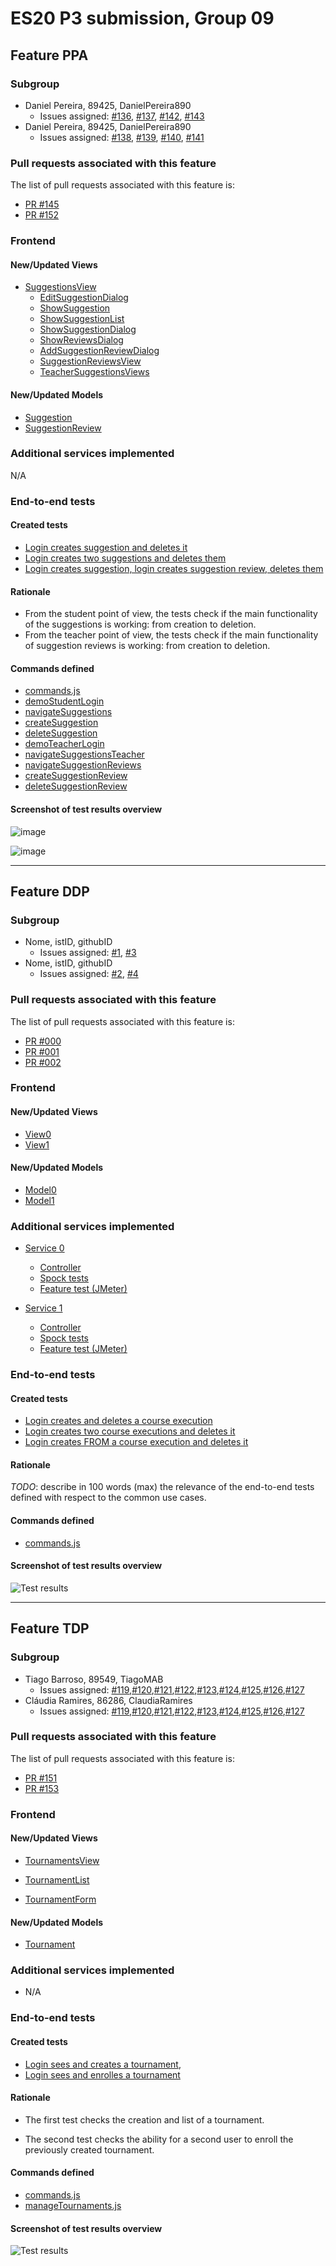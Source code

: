 # ES20 P3 submission, Group 09

## Feature PPA

### Subgroup

  - Daniel Pereira, 89425, DanielPereira890
    + Issues assigned: [#136](https://github.com/tecnico-softeng/es20al_09-project/issues/136), [#137](https://github.com/tecnico-softeng/es20al_09-project/issues/137), [#142](https://github.com/tecnico-softeng/es20al_09-project/issues/142), [#143](https://github.com/tecnico-softeng/es20al_09-project/issues/143)
  - Daniel Pereira, 89425, DanielPereira890
    + Issues assigned: [#138](https://github.com/tecnico-softeng/es20al_09-project/issues/138), [#139](https://github.com/tecnico-softeng/es20al_09-project/issues/139), [#140](https://github.com/tecnico-softeng/es20al_09-project/issues/140), [#141](https://github.com/tecnico-softeng/es20al_09-project/issues/141)

### Pull requests associated with this feature

The list of pull requests associated with this feature is:

 - [PR #145](https://github.com/tecnico-softeng/es20al_09-project/issues/145)
 - [PR #152](https://github.com/tecnico-softeng/es20al_09-project/pull/152)

### Frontend

#### New/Updated Views

- [SuggestionsView](https://github.com/tecnico-softeng/es20al_09-project/blob/develop/frontend/src/views/student/suggestions/SuggestionsView.vue)
  - [EditSuggestionDialog](https://github.com/tecnico-softeng/es20al_09-project/blob/develop/frontend/src/views/student/suggestions/EditSuggestionDialog.vue)
  - [ShowSuggestion](https://github.com/tecnico-softeng/es20al_09-project/blob/develop/frontend/src/views/student/suggestions/ShowSuggestion.vue)
  - [ShowSuggestionList](https://github.com/tecnico-softeng/es20al_09-project/blob/develop/frontend/src/views/student/suggestions/ShowSuggestionList.vue)
  - [ShowSuggestionDialog](https://github.com/tecnico-softeng/es20al_09-project/blob/develop/frontend/src/views/student/suggestions/ShowSuggestionDialog.vue)
  - [ShowReviewsDialog](https://github.com/tecnico-softeng/es20al_09-project/blob/develop/frontend/src/views/student/suggestions/ShowReviewsDialog.vue)
  - [AddSuggestionReviewDialog](https://github.com/tecnico-softeng/es20al_09-project/blob/develop/frontend/src/views/teacher/suggestions/AddSuggestionReviewDialog.vue)
  - [SuggestionReviewsView](https://github.com/tecnico-softeng/es20al_09-project/blob/develop/frontend/src/views/teacher/suggestions/SuggestionReviewsView.vue)
  - [TeacherSuggestionsViews](https://github.com/tecnico-softeng/es20al_09-project/blob/develop/frontend/src/views/teacher/suggestions/TeacherSuggestionsView.vue)

#### New/Updated Models

 - [Suggestion](https://github.com/tecnico-softeng/es20al_09-project/blob/develop/frontend/src/models/management/Suggestion.ts)
 - [SuggestionReview](https://github.com/tecnico-softeng/es20al_09-project/blob/develop/frontend/src/models/management/SuggestionReview.ts)

### Additional services implemented

N/A


### End-to-end tests

#### Created tests

- [Login creates suggestion and deletes it](https://github.com/tecnico-softeng/es20al_09-project/blob/develop/frontend/tests/e2e/specs/student/manageSuggestionsByStudent.js#L11)
- [Login creates two suggestions and deletes them](https://github.com/tecnico-softeng/es20al_09-project/blob/develop/frontend/tests/e2e/specs/student/manageSuggestionsByStudent.js#L34)
- [Login creates suggestion, login creates suggestion review, deletes them](https://github.com/tecnico-softeng/es20al_09-project/blob/develop/frontend/tests/e2e/specs/student/manageSuggestionReviews.js#L11)

#### Rationale

- From the student point of view, the tests check if the main functionality of the suggestions is working: from creation to deletion.
- From the teacher point of view, the tests check if the main functionality of suggestion reviews is working: from creation to deletion.
#### Commands defined

 - [commands.js](https://github.com/socialsoftware/quizzes-tutor/blob/master/frontend/tests/e2e/support/commands.js)
  - [demoStudentLogin](https://github.com/tecnico-softeng/es20al_09-project/blob/PpA/frontend/tests/e2e/support/commands.js#L75)
  - [navigateSuggestions](https://github.com/tecnico-softeng/es20al_09-project/blob/PpA/frontend/tests/e2e/support/commands.js#L80)
  - [createSuggestion](https://github.com/tecnico-softeng/es20al_09-project/blob/PpA/frontend/tests/e2e/support/commands.js#L84)
  - [deleteSuggestion](https://github.com/tecnico-softeng/es20al_09-project/blob/PpA/frontend/tests/e2e/support/commands.js#L104)
  - [demoTeacherLogin](https://github.com/tecnico-softeng/es20al_09-project/blob/PpA/frontend/tests/e2e/support/commands.js#L115)
  - [navigateSuggestionsTeacher](https://github.com/tecnico-softeng/es20al_09-project/blob/PpA/frontend/tests/e2e/support/commands.js#L120)
  - [navigateSuggestionReviews](https://github.com/tecnico-softeng/es20al_09-project/blob/PpA/frontend/tests/e2e/support/commands.js#L125)
  - [createSuggestionReview](https://github.com/tecnico-softeng/es20al_09-project/blob/PpA/frontend/tests/e2e/support/commands.js#L130)
  - [deleteSuggestionReview](https://github.com/tecnico-softeng/es20al_09-project/blob/PpA/frontend/tests/e2e/support/commands.js#L150)

#### Screenshot of test results overview

![image](https://user-images.githubusercontent.com/5447088/79687353-99e92c80-823e-11ea-9f3f-cf3287706650.png)

![image](https://user-images.githubusercontent.com/5447088/79687367-aec5c000-823e-11ea-9d91-c6c1185f448d.png)


---

## Feature DDP

### Subgroup

 - Nome, istID, githubID
   + Issues assigned: [#1](https://github.com), [#3](https://github.com)
 - Nome, istID, githubID
   + Issues assigned: [#2](https://github.com), [#4](https://github.com)

### Pull requests associated with this feature

The list of pull requests associated with this feature is:

 - [PR #000](https://github.com)
 - [PR #001](https://github.com)
 - [PR #002](https://github.com)


### Frontend

#### New/Updated Views

 - [View0](https://github.com)
 - [View1](https://github.com)


#### New/Updated Models

 - [Model0](https://github.com)
 - [Model1](https://github.com)

### Additional services implemented

 - [Service 0](https://github.com)
    + [Controller](https://github.com)
    + [Spock tests](https://github.com)
    + [Feature test (JMeter)](https://github.com)

 - [Service 1](https://github.com)
    + [Controller](https://github.com)
    + [Spock tests](https://github.com)
    + [Feature test (JMeter)](https://github.com)


### End-to-end tests

#### Created tests

 - [Login creates and deletes a course execution](https://github.com/socialsoftware/quizzes-tutor/blob/6dcf668498be3d6e45c84ebf61e81b931bdc797b/frontend/tests/e2e/specs/admin/manageCourseExecutions.js#L10)
 - [Login creates two course executions and deletes it](https://github.com/socialsoftware/quizzes-tutor/blob/6dcf668498be3d6e45c84ebf61e81b931bdc797b/frontend/tests/e2e/specs/admin/manageCourseExecutions.js#L16)
 - [Login creates FROM a course execution and deletes it](https://github.com/socialsoftware/quizzes-tutor/blob/6dcf668498be3d6e45c84ebf61e81b931bdc797b/frontend/tests/e2e/specs/admin/manageCourseExecutions.js#L30)

#### Rationale
*TODO*: describe in 100 words (max) the relevance of the end-to-end tests defined with respect to the
common use cases.

#### Commands defined

 - [commands.js](https://github.com/socialsoftware/quizzes-tutor/blob/master/frontend/tests/e2e/support/commands.js)

#### Screenshot of test results overview

![Test results](p3-images/cypress_results.png)

---


## Feature TDP

### Subgroup

 - Tiago Barroso, 89549, TiagoMAB
   + Issues assigned: [#119]( https://github.com/tecnico-softeng/es20al_09-project/issues/119),[#120]( https://github.com/tecnico-softeng/es20al_09-project/issues/120),[#121]( https://github.com/tecnico-softeng/es20al_09-project/issues/121),[#122](https://github.com/tecnico-softeng/es20al_09-project/issues/122),[#123](https://github.com/tecnico-softeng/es20al_09-project/issues/123),[#124](https://github.com/tecnico-softeng/es20al_09-project/issues/124),[#125](https://github.com/tecnico-softeng/es20al_09-project/issues/125),[#126](https://github.com/tecnico-softeng/es20al_09-project/issues/126),[#127](https://github.com/tecnico-softeng/es20al_09-project/issues/127)
 - Cláudia Ramires, 86286, ClaudiaRamires
   + Issues assigned: [#119]( https://github.com/tecnico-softeng/es20al_09-project/issues/119),[#120]( https://github.com/tecnico-softeng/es20al_09-project/issues/120),[#121]( https://github.com/tecnico-softeng/es20al_09-project/issues/121),[#122](https://github.com/tecnico-softeng/es20al_09-project/issues/122),[#123](https://github.com/tecnico-softeng/es20al_09-project/issues/123),[#124](https://github.com/tecnico-softeng/es20al_09-project/issues/124),[#125](https://github.com/tecnico-softeng/es20al_09-project/issues/125),[#126](https://github.com/tecnico-softeng/es20al_09-project/issues/126),[#127](https://github.com/tecnico-softeng/es20al_09-project/issues/127)

### Pull requests associated with this feature

The list of pull requests associated with this feature is:

 - [PR #151](https://github.com/tecnico-softeng/es20al_09-project/pull/151)
 - [PR #153](https://github.com/tecnico-softeng/es20al_09-project/pull/153)


### Frontend

#### New/Updated Views

 - [TournamentsView](https://github.com/tecnico-softeng/es20al_09-project/blob/develop/frontend/src/views/student/tournaments/TournamentsView.vue)
 
 - [TournamentList](https://github.com/tecnico-softeng/es20al_09-project/blob/develop/frontend/src/views/student/tournaments/TournamentList.vue)
 
 - [TournamentForm](https://github.com/tecnico-softeng/es20al_09-project/blob/develop/frontend/src/views/student/tournaments/TournamentForm.vue)

#### New/Updated Models

 - [Tournament](https://github.com/tecnico-softeng/es20al_09-project/blob/develop/frontend/src/models/management/Tournament.ts)

### Additional services implemented

 - N/A

### End-to-end tests

#### Created tests

 - [Login sees and creates a tournament](https://github.com/tecnico-softeng/es20al_09-project/blob/develop/frontend/tests/e2e/specs/student/manageTournaments.js#L11),
 - [Login sees and enrolles a tournament](https://github.com/tecnico-softeng/es20al_09-project/blob/develop/frontend/tests/e2e/specs/student/manageTournaments.js#L15)
 
#### Rationale

 - The first test checks the creation and list of a tournament.
 
 - The second test checks the ability for a second user to enroll the previously created tournament.

#### Commands defined

 - [commands.js](https://github.com/socialsoftware/quizzes-tutor/blob/master/frontend/tests/e2e/support/commands.js)
 - [manageTournaments.js](https://github.com/tecnico-softeng/es20al_09-project/blob/develop/frontend/tests/e2e/specs/student/manageTournaments.js)

#### Screenshot of test results overview

![Test results](https://i.gyazo.com/a12b0a2a628f56f60822910d80268fbc.png)
